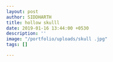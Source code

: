 ```yaml
---
layout: post
author: SIDDHARTH
title: hollow skulll
date: 2019-01-16 13:44:00 +0530
description: ''
image: "/portfolio/uploads/skull .jpg"
tags: []

---
```

